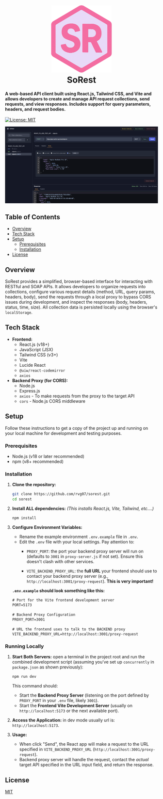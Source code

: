 <h1 align="center">
  <br>
  <a><img src="https://github.com/rvg07/sorest/blob/main/img/sorest_logo.png" alt="SoRest" width="200"></a>
  <br>
  SoRest
  <br>
</h1>


<h4>A web-based API client built using React.js, Tailwind CSS, and Vite and allows developers to create and manage API request collections, send requests, and view responses. Includes support for query parameters, headers, and request bodies.</h4>

[![License: MIT](https://img.shields.io/badge/License-MIT-yellow.svg)](https://opensource.org/licenses/MIT)

![SoRest Screenshot](https://github.com/rvg07/sorest/blob/main/img/sorest.png)

## Table of Contents

*   [Overview](#overview)
*   [Tech Stack](#tech-stack)
*   [Setup](#setup)
    *   [Prerequisites](#prerequisites)
    *   [Installation](#installation)
*   [License](#license)
## Overview

SoRest provides a simplified, browser-based interface for interacting with RESTful and SOAP APIs. It allows developers to organize requests into collections, configure various request details (method, URL, query params, headers, body), send the requests through a local proxy to bypass CORS issues during development, and inspect the responses (body, headers, status, time, size). All collection data is persisted locally using the browser's `localStorage`.


## Tech Stack

*   **Frontend:**
    *   React.js (v18+)
    *   JavaScript (JSX)
    *   Tailwind CSS (v3+)
    *   Vite 
    *   Lucide React
    *   `@uiw/react-codemirror`  
    *   `axios`
*   **Backend Proxy (for CORS):**
    *   Node.js
    *   Express.js
    *   `axios` - To make requests from the proxy to the target API
    *   `cors` - Node.js CORS middleware



## Setup

Follow these instructions to get a copy of the project up and running on your local machine for development and testing purposes.

### Prerequisites

*   Node.js (v18 or later recommended)
*   npm (v8+ recommended)

### Installation

1.  **Clone the repository:**
    ```bash
    git clone https://github.com/rvg07/sorest.git
    cd sorest
    ```

2.  **Install ALL dependencies:**
    *(This installs React.js, Vite, Tailwind, etc....)*
    ```bash
    npm install
    ```

3.  **Configure Environment Variables:**
    *   Rename the example environment `.env.example` file in `.env`.
    *   Edit the `.env` file with your local settings. Pay attention to:
        *   `PROXY_PORT`: the port your backend proxy server will run on (defaults to `3001` in `proxy-server.js` if not set). Ensure this doesn't clash with other services.
 
        *   `VITE_BACKEND_PROXY_URL`: the **full URL** your frontend should use to contact your backend proxy server (e.g., `http://localhost:3001/proxy-request`). **This is very important!**

    **`.env.example` should look something like this:**
    ```env
    # Port for the Vite frontend development server 
    PORT=5173

    # Backend Proxy Configuration
    PROXY_PORT=3001

    # URL the frontend uses to talk to the BACKEND proxy
    VITE_BACKEND_PROXY_URL=http://localhost:3001/proxy-request
    ```

### Running Locally

1.  **Start Both Servers:**
    open a terminal in the project root and run the combined development script (assuming you've set up `concurrently` in `package.json` as shown previously):
    ```bash
    npm run dev
    ```
    This command should:
    *   Start the **Backend Proxy Server** (listening on the port defined by `PROXY_PORT` in your `.env` file, likely `3001`).
    *   Start the **Frontend Vite Development Server** (usually on `http://localhost:5173` or the next available port).

2.  **Access the Application:**
    in dev mode usually url is: `http://localhost:5173`.

3.  **Usage:**
    *   When click "Send", the React app will make a request to the URL specified in `VITE_BACKEND_PROXY_URL` (`http://localhost:3001/proxy-request`).
    *   Backend proxy server will handle the request, contact the *actual* target API specified in the URL input field, and return the response.

## License
[MIT](https://choosealicense.com/licenses/mit/)
